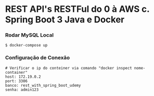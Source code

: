 # REST API's RESTFul do 0 à AWS c. Spring Boot 3 Java e Docker
### Rodar MySQL Local
    $ docker-compose up
### Configuração de Conexão
    
    # Verificar o ip do conteiner via comando "docker inspect nome-container"
    host: 172.19.0.2
    port: 3306
    banco: rest_with_spring_boot_udemy
    senha: admin123